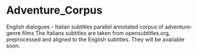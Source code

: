 # Adventure_Corpus
English dialogues - Italian subtitles parallel annotated corpus of adventure-genre films
The Italians subtitles are taken from opensubtitles.org, preprocessed and aligned to the English subtitles. They will be available soon.
